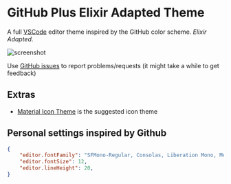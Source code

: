 # GitHub Plus Elixir Adapted Theme

A full [VSCode](https://code.visualstudio.com/) editor theme inspired by the
GitHub color scheme. *Elixir Adapted*.

![screenshot](./screenshot.jpg)

Use [GitHub issues](https://github.com/KasumiUtako/github-plus-elixir-adapted-theme) to report problems/requests (it might take a while to get feedback)

## Extras

- [Material Icon Theme](https://marketplace.visualstudio.com/items?itemName=PKief.material-icon-theme)
  is the suggested icon theme

## Personal settings inspired by Github
```json
{
    "editor.fontFamily": "SFMono-Regular, Consolas, Liberation Mono, Menlo, Courier, monospace",
    "editor.fontSize": 12,
    "editor.lineHeight": 20,
}
```